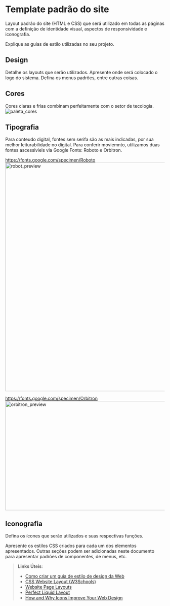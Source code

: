 # Template padrão do site

Layout padrão do site (HTML e CSS) que será utilizado em todas as páginas com a definição de identidade visual, aspectos de responsividade e iconografia.

Explique as guias de estilo utilizadas no seu projeto.

## Design

Detalhe os layouts que serão utilizados. Apresente onde será colocado o logo do sistema. Defina os menus padrões, entre outras coisas.


## Cores

Cores claras e frias combinam perfeitamente com o setor de tecologia. 
![paleta_cores](https://github.com/user-attachments/assets/486684d6-a27f-433d-9691-0c5f3574acdf)



## Tipografia

Para conteudo digital, fontes sem serifa são as mais indicadas, por sua melhor leiturabilidade no digital. Para conferir moviemnto, utilizamos duas fontes ascessiviels via Google Fonts: Roboto e Orbitron.


https://fonts.google.com/specimen/Roboto
<img width="1498" height="720" alt="robot_preview" src="https://github.com/user-attachments/assets/d5220200-8f87-4b46-b746-3e0caf0525bf" />


https://fonts.google.com/specimen/Orbitron
<img width="1483" height="344" alt="orbitron_preview" src="https://github.com/user-attachments/assets/8aec86a7-a586-47a1-93d6-2ec86d851f9a" />



## Iconografia

Defina os ícones que serão utilizados e suas respectivas funções.

Apresente os estilos CSS criados para cada um dos elementos apresentados.
Outras seções podem ser adicionadas neste documento para apresentar padrões de componentes, de menus, etc.


> **Links Úteis**:
>
> -  [Como criar um guia de estilo de design da Web](https://edrodrigues.com.br/blog/como-criar-um-guia-de-estilo-de-design-da-web/#)
> - [CSS Website Layout (W3Schools)](https://www.w3schools.com/css/css_website_layout.asp)
> - [Website Page Layouts](http://www.cellbiol.com/bioinformatics_web_development/chapter-3-your-first-web-page-learning-html-and-css/website-page-layouts/)
> - [Perfect Liquid Layout](https://matthewjamestaylor.com/perfect-liquid-layouts)
> - [How and Why Icons Improve Your Web Design](https://usabilla.com/blog/how-and-why-icons-improve-you-web-design/)
